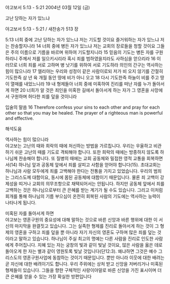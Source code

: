 야고보서 5:13 - 5:21 
2004년 03월 12일 (금)

고난 당하는 자가 있느냐



야고보서 5:13 - 5:21 / 새찬송가 513 장


5:13 너희 중에 고난 당하는 자가 있느냐 저는 기도할 것이요 즐거워하는 자가 있느냐 저는 찬송할지니라 
14 너희 중에 병든 자가 있느냐 저는 교회의 장로들을 청할 것이요 그들은 주의 이름으로 기름을 바르며 위하여 기도할지니라 
15 믿음의 기도는 병든 자를 구원하리니 주께서 저를 일으키시리라 혹시 죄를 범하였을지라도 사하심을 얻으리라 
16 이러므로 너희 죄를 서로 고하며 병 낫기를 위하여 서로 기도하라 의인의 간구는 역사하는 힘이 많으니라 
17 엘리야는 우리와 성정이 같은 사람이로되 저가 비 오지 않기를 간절히 기도한즉 삼 년 육 개월 동안 땅에 비가 아니 오고 
18 다시 기도한즉 하늘이 비를 주고 땅이 열매를 내었느니라 
19 내 형제들아 너희 중에 미혹하여 진리를 떠난 자를 누가 돌아서게 하면 
20 너희가 알 것은 죄인을 미혹한 길에서 돌아서게 하는 자가 그 영혼을 사망에서 구원하며 허다한 죄를 덮을 것이니라 

입술의 말씀 
16 Therefore confess your sins to each other and pray for each other so that you may be healed. The prayer of a righteous man is powerful and effective.

해석도움





역사하는 힘이 많으니라  
야고보는 고난의 때와 희락의 때에 처신하는 방법을 가르칩니다. 우리는 우울하고 비관하기 쉬운 고난의 때를 기도로 격퇴해야 합니다. 또한 희락의 때에는 방종하지 않도록 하나님께 찬송해야 합니다. 또 질병의 때에는 교회 공동체와 밀접한 영적 교통을 회복하면서(14) 하나님 앞과 공동체 앞에서 죄를 살피고 사함을 얻어야 합니다(15). 초대교회는 하나님과 사람 모두에게 죄를 고백해야 한다는 전통을 가지고 있었습니다. 우리의 범죄는 그리스도께 대함이요, 동시에 몸된 공동체에 대함이기 때문입니다. 물론 죄 고백이 강제성을 띠거나 교회의 의무조항으로 채택되어서는 안됩니다. 하지만 공동체 앞에서 죄를 고백하는 것은 하나님으로부터 큰 은혜를 받는 계기가 될 수도 있습니다. 그리고 이처럼 회개를 통해 하나님의 기름 부으심이 온전히 회복된 사람의 기도에는 역사하는 능력이 나타나게 됩니다.   

미혹된 자를 돌아서게 하면  
야고보는 영혼구원의 중요성에 대해 말하는 것으로 바른 신앙과 바른 행위에 대한 이 서신의 마지막을 완결짓고 있습니다. 그는 실족한 형제를 진리로 돌아서게 하는 것이 그 형제의 영혼을 구하고 죄를 덮을 뿐 아니라 자기 자신의 영혼도 구하며 많은 죄를 덮는 것이라고 말하고 있습니다. 하나님이 주실 최고의 명예는 다른 사람을 진리로 인도한 사람에게 주어집니다. 지혜 있는 자는 궁창의 빛과 같이 빛날 것이요, 많은 사람을 옳은 데로 돌아오게 한 자는 별과 같이 영원토록 빛날 것입니다(단12:3). 왜냐하면 그것은 예수 그리스도의 영혼구원사업에 동참하는 것이기 때문입니다. 뿐만 아니라 이웃에 대한 배려는 곧 자신에 대한 배려이기도 합니다. 우리 주위에는 상처 받고 신앙을 저버리거나 미혹된 형제들이 있습니다. 그들을 향한 구체적인 사랑이야말로 바른 신앙을 가진 표시이며 더 큰 은혜를 얻을 수 있는 가장 확실한 방편입니다